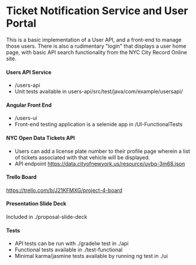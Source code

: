 # Ticket Notification Service and User Portal

This is a basic implementation of a User API, and a front-end to manage those users. There is also a rudimentary "login" that displays a user home page, with basic API search functionality from the NYC City Record Online site. 

#### Users API Service
* /users-api
* Unit tests available in users-api/src/test/java/com/example/usersapi/

#### Angular Front End
* /users-ui
* Front-end testing application is a selenide app in /UI-FunctionalTests

#### NYC Open Data Tickets API
* Users can add a license plate number to their profile page
wherein a list of tickets associated with that vehicle will be displayed.
* API endpoint https://data.cityofnewyork.us/resource/uvbq-3m68.json

#### Trello Board
https://trello.com/b/J21KFMXG/project-4-board

#### Presentation Slide Deck
Included in ./proposal-slide-deck

#### Tests

* API tests can be run with ./gradelw test in ./api
* Functional tests available in ./test-functional
* Minimal karma/jasmine tests available by running ng test in ./ui